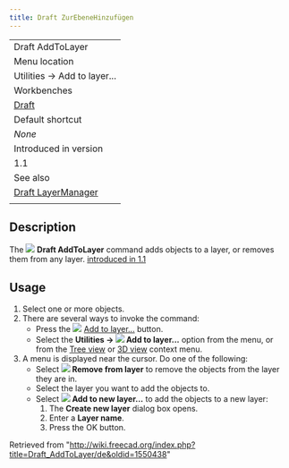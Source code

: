 ```yaml
---
title: Draft ZurEbeneHinzufügen
---
```

|  |
| --- |
| Draft AddToLayer |
| Menu location |
| Utilities → Add to layer... |
| Workbenches |
| [Draft](/Draft_Workbench "Draft Workbench") |
| Default shortcut |
| *None* |
| Introduced in version |
| 1.1 |
| See also |
| [Draft LayerManager](/Draft_LayerManager "Draft LayerManager") |
|  |

## Description

The ![](/images/Draft_AddToLayer.svg) **Draft AddToLayer** command adds objects to a layer, or removes them from any layer. [introduced in 1.1](/Release_notes_1.1 "Release notes 1.1")

## Usage

1. Select one or more objects.
2. There are several ways to invoke the command:
   * Press the ![](/images/Draft_AddToLayer.svg) [Add to layer...](/Draft_AddToLayer "Draft AddToLayer") button.
   * Select the **Utilities → ![](/images/Draft_AddToLayer.svg) Add to layer...** option from the menu, or from the [Tree view](/Tree_view "Tree view") or [3D view](/3D_view "3D view") context menu.
3. A menu is displayed near the cursor. Do one of the following:
   * Select **![](/images/List-remove.svg) Remove from layer** to remove the objects from the layer they are in.
   * Select the layer you want to add the objects to.
   * Select **![](/images/List-add.svg) Add to new layer...** to add the objects to a new layer:
     1. The **Create new layer** dialog box opens.
     2. Enter a **Layer name**.
     3. Press the OK button.

Retrieved from "<http://wiki.freecad.org/index.php?title=Draft_AddToLayer/de&oldid=1550438>"